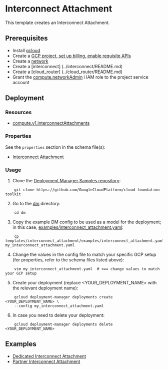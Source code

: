 # Interconnect Attachment

This template creates an Interconnect Attachment.

## Prerequisites

- Install [gcloud](https://cloud.google.com/sdk)
- Create a [GCP project, set up billing, enable requisite APIs](../project/README.md)
- Create a [network](../network/README.md)
- Create a [interconnect] (../interconnect/README.md)
- Create a [cloud_router] (../cloud_router/README.md)
- Grant the [compute.networkAdmin](https://cloud.google.com/compute/docs/access/iam) i
  IAM role to the project service account

## Deployment

### Resources

- [compute.v1.interconnectAttachments](https://cloud.google.com/compute/docs/reference/rest/v1/interconnectAttachments)

### Properties

See the `properties` section in the schema file(s):

- [Interconnect Attachment](interconnect_attachment.py.schema)

### Usage

1. Clone the [Deployment Manager Samples repository](https://github.com/GoogleCloudPlatform/cloud-foundation-toolkit):

```shell
    git clone https://github.com/GoogleCloudPlatform/cloud-foundation-toolkit
```

2. Go to the [dm](../../) directory:

```shell
    cd dm
```

3. Copy the example DM config to be used as a model for the deployment; in this case, [examples/interconnect_attachment.yaml](examples/interconnect_attachment.yaml):

```shell
    cp templates/interconnect_attachment/examples/interconnect_attachment.yaml my_interconnect_attachment.yaml
```

4. Change the values in the config file to match your specific GCP setup (for 
   properties, refer to the schema files listed above):

```shell
    vim my_interconnect_attachment.yaml  # <== change values to match your GCP setup
```

5. Create your deployment (replace \<YOUR\_DEPLOYMENT\_NAME\> with the relevant 
   deployment name):

```shell
    gcloud deployment-manager deployments create <YOUR_DEPLOYMENT_NAME> \
    --config my_interconnect_attachment.yaml
```

6. In case you need to delete your deployment:

```shell
    gcloud deployment-manager deployments delete <YOUR_DEPLOYMENT_NAME>
```

## Examples

- [Dedicated Interconnect Attachment](examples/interconnect_attachment_dedicated.yaml)
- [Partner Interconnect Attachment](examples/interconnect_attachment_partner.yaml)
